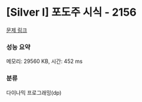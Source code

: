# [Silver I] 포도주 시식 - 2156 

[문제 링크](https://www.acmicpc.net/problem/2156) 

### 성능 요약

메모리: 29560 KB, 시간: 452 ms

### 분류

다이나믹 프로그래밍(dp)

